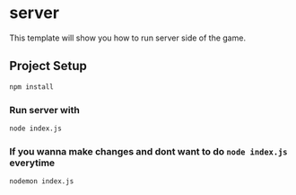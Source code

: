 # server

This template will show you how to run server side of the game.

## Project Setup

```sh
npm install
```

### Run server with

```sh
node index.js
```

### If you wanna make changes and dont want to do <code>node index.js</code> everytime 

```sh
nodemon index.js
```
